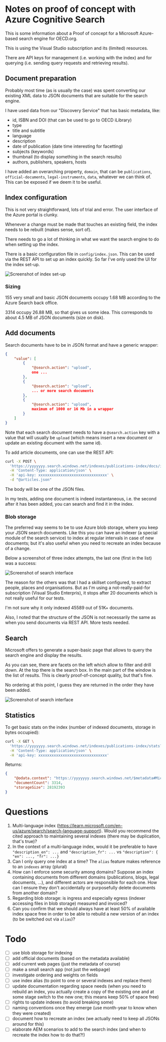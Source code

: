 # Notes on proof of concept with Azure Cognitive Search 

This is some information about a Proof of concept for a Microsoft Azure-based search engine for OECD.org.

This is using the Visual Studio subscription and its (limited) resources.

There are API keys for management (i.e. working with the index) and for querying (i.e. sending query requests and retrieving results).

## Document preparation

Probably most time (as is usually the case) was spent converting our existing XML data to JSON documents that are suitable for the search engine.

I have used data from our "Discovery Service" that has basic metadata, like:
* id, ISBN and DOI (that can be used to go to OECD iLibrary)
* type
* title and subtitle
* language
* description
* date of publication (date time interesting for facetting)
* subjects (keywords)
* thumbnail (to display something in the search results)
* authors, publishers, speakers, hosts

I have added an overarching property, `domain`, that can be `publications`, `official-documents`, `legal-instruments`, `data`, whatever we can think of. This can be exposed if we deem it to be useful.

## Index configuration

This is not very straightforward, lots of trial and error. The user interface of the Azure portal is clunky.

Whenever a change must be made that touches an existing field, the index needs to be rebuilt (makes sense, sort of).

There needs to go a lot of thinking in what we want the search engine to do when setting up the index.

There is a basic configuration file in `config/index.json`. This can be used via the REST API to set up an index quickly. So far I've only used the UI for the index set-up.

![Screenshot of index set-up](./img/index-screenshot.png "Screenshot of index set-up")


### Sizing

155 very small and basic JSON documents occupy 1.68 MB according to the Azure Search back office.

3314 occupy 26.88 MB, so that gives us some idea. This corresponds to about 4.5 MB of JSON documents (size on disk).

## Add documents

Search documents have to be in JSON format and have a generic wrapper:

```json
{
    "value": [
        {
            "@search.action": "upload",
            one ...
        },
        {
            "@search.action": "upload",
            ... or more search documents
        },
        {
            "@search.action": "upload",
            maximum of 1000 or 16 Mb in a wrapper
        }
    ]
}
```

Note that each search document needs to have a `@search.action` key with a value that will usually be `upload` (which means insert a new document or update an existing document with the same id).

To add article documents, one can use the REST API:

```bash
curl -X POST \
  'https://yyyyyyy.search.windows.net/indexes/publications-index/docs/index?api-version=2020-06-30' \
  -H 'Content-Type: application/json' \
  -H 'api-key: xxxxxxxxxxxxxxxxxxxxxxxxxxxxxxx' \
  -d "@articles.json"
```

The body will be one of the JSON files.

In my tests, adding one document is indeed instantaneous, i.e. the second after it has been added, you can search and find it in the index.

### Blob storage

The preferred way seems to be to use Azure blob storage, where you keep your JSON search documents. Like this you can have an indexer (a special module of the search service) to index at regular intervals in case of new documents; but it's also useful when you need to recreate an index because of a change.

Below a screenshot of three index attempts, the last one (first in the list) was a success:

![Screenshot of search interface](./img/indexer-result.png "Screenshot of search interface")

The reason for the others was that I had a skillset configured, to extract people, places and organisations. But as I'm using a not-really-paid-for subscription (Visual Studio Enterpris), it stops after 20 documents which is not really useful for our tests.

I'm not sure why it only indexed 45589 out of 51K+ documents.

Also, I noted that the structure of the JSON is not necessarily the same as when you send documents via REST API. More tests needed.
## Search

Microsoft offers to generate a super-basic page that allows to query the search engine and display the results.

As you can see, there are facets on the left which allow to filter and drill down. At the top there is the search box.
In the main part of the window is the list of results. This is clearly proof-of-concept quality, but that's fine.

No ordering at this point, I guess they are returned in the order they have been added.

![Screenshot of search interface](./img/search-results.png "Screenshot of search interface")

## Statistics

To get basic stats on the index (number of indexed documents, storage in bytes occupied):

```bash
curl -X GET \
  'https://yyyyyyy.search.windows.net/indexes/publications-index/stats?api-version=2020-06-30' \
  -H 'Content-Type: application/json' \
  -H 'api-key: xxxxxxxxxxxxxxxxxxxxxxxxxxxxxxx'
```
Returns:

```json
{
    "@odata.context": "https://yyyyyyy.search.windows.net/$metadata#Microsoft.Azure.Search.V2020_06_30.IndexStatistics",
    "documentCount": 3314,
    "storageSize": 28192393
}
```

# Questions

1. Multi-language index (https://learn.microsoft.com/en-us/azure/search/search-language-support). Would you recommend the cited approach to maintaining several indexes (there may be duplication, that's true)?
1. In the context of a multi-language index, would it be preferable to have `"description_en": ...` and `"description_fr": ...` vs `"description": { "en": ..., "fr": ...}`
1. Can I only query one index at a time? The `alias` feature makes reference to an `indexes` array (plural)
1. How can I enforce some security among domains? Suppose an index containing documents from different domains (publications, blogs, legal documents, ...), and different actors are responsible for each one. How can I ensure they don't accidentally or purposefully delete documents from another domain?
1.  Regarding blob storage: is ingress and especially egress (indexer accessing files in blob storage)  measured and invoiced?
1. Can you confirm that we should always have at least 50% of available index space free in order to be able to rebuild a new version of an index (to be switched out via `alias`)?
# Todo

- [ ] use blob storage for indexing
- [ ] add official documents (based on the metadata available)
- [ ] add current web pages (just the metadata of course)
- [ ] make a small search app (not just the webpage)
- [ ] investigate ordering and weights on fields
- [ ] use index alias (to point to one or several indexes and replace them)
- [ ] update documentation regarding space needs (when you need to rebuild an index, you actually create a copy of the existing one and at some stage switch to the new one; this means keep 50% of space free)
- [ ] rights to update indexes (to avoid breaking some)
- [ ] naming conventions once they emerge (use month-year to know when they were created)
- [ ] document how to recreate an index (we actually need to keep all JSONs around for this)
- [ ] elaborate AEM scenarios to add to the search index (and when to recreate the index how to do that?!)